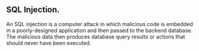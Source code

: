 ## SQL Injection.
An SQL injection is a computer attack in which malicious code is embedded in a poorly-designed application and then passed to the backend database. The malicious data then produces database query results or actions that should never have been executed.

